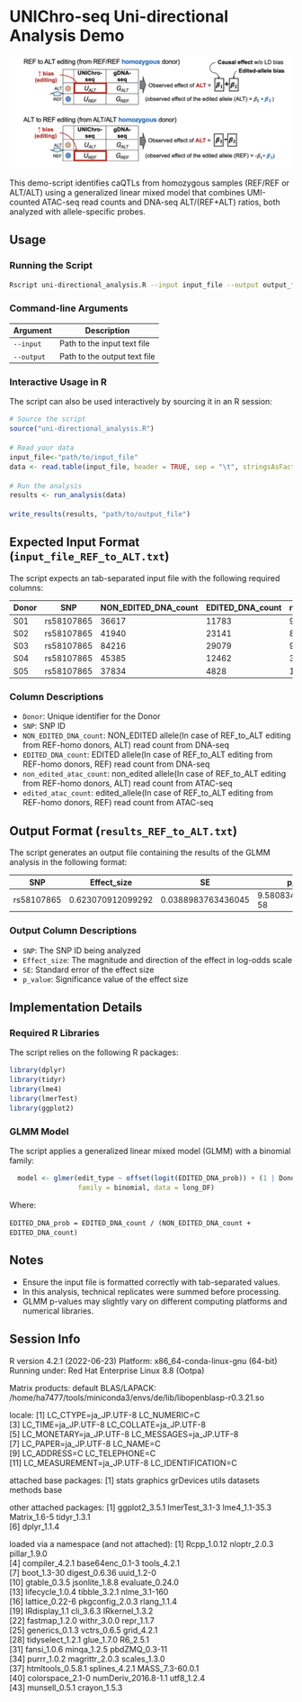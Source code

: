 # UNIChro-seq Uni-directional Analysis Demo

![uni-directional_concept](images/uni-directional_concept.png)

This demo-script identifies caQTLs from homozygous samples (REF/REF or ALT/ALT) using a generalized linear mixed model that combines UMI-counted ATAC-seq read counts and DNA-seq ALT/(REF+ALT) ratios, both analyzed with allele-specific probes.

## Usage

### Running the Script
```bash
Rscript uni-directional_analysis.R --input input_file --output output_file
```

### Command-line Arguments
| Argument | Description |
|----------|-------------|
| `--input` | Path to the input text file |
| `--output` | Path to the output text file |

### Interactive Usage in R
The script can also be used interactively by sourcing it in an R session:

```R
# Source the script
source("uni-directional_analysis.R")

# Read your data
input_file<-"path/to/input_file"
data <- read.table(input_file, header = TRUE, sep = "\t", stringsAsFactors = FALSE)

# Run the analysis
results <- run_analysis(data)

write_results(results, "path/to/output_file")
```

## Expected Input Format (`input_file_REF_to_ALT.txt`)
The script expects an tab-separated input file with the following required columns:

| Donor | SNP | NON_EDITED_DNA_count | EDITED_DNA_count | non_edited_atac_count | edited_atac_count |
|------|------|------|------|------|------|
| S01 | rs58107865 | 36617 | 11783 | 9104 | 5451 |
| S02 | rs58107865 | 41940 | 23141 | 8561 | 10115 |
| S03 | rs58107865 | 84216 | 29079 | 9469 | 6184 |
| S04 | rs58107865 | 45385 | 12462 | 3739 | 1871 |
| S05 | rs58107865 | 37834 | 4828 | 11363 | 2365 |

### Column Descriptions
* `Donor`: Unique identifier for the Donor
* `SNP`: SNP ID
* `NON_EDITED_DNA_count`: NON_EDITED allele(In case of REF_to_ALT editing from REF-homo donors, ALT) read count from DNA-seq
* `EDITED_DNA_count`: EDITED allele(In case of REF_to_ALT editing from REF-homo donors, REF) read count from DNA-seq
* `non_edited_atac_count`: non_edited allele(In case of REF_to_ALT editing from REF-homo donors, ALT) read count from ATAC-seq
* `edited_atac_count`: edited_allele(In case of REF_to_ALT editing from REF-homo donors, REF) read count from ATAC-seq

## Output Format (`results_REF_to_ALT.txt`)
The script generates an output file containing the results of the GLMM analysis in the following format:

| SNP | Effect_size | SE | p_value |
|-----|-----------|------------|----------|
| rs58107865 | 0.623070912099292 | 0.0388983763436045 | 9.58083459593302e-58 |

### Output Column Descriptions
* `SNP`: The SNP ID being analyzed
* `Effect_size`: The magnitude and direction of the effect in log-odds scale
* `SE`: Standard error of the effect size
* `p_value`: Significance value of the effect size

## Implementation Details

### Required R Libraries
The script relies on the following R packages:

```R
library(dplyr)
library(tidyr)
library(lme4)
library(lmerTest)
library(ggplot2)
```

### GLMM Model
The script applies a generalized linear mixed model (GLMM) with a binomial family:

```R
  model <- glmer(edit_type ~ offset(logit(EDITED_DNA_prob)) + (1 | Donor),
                 family = binomial, data = long_DF)
```
Where:

`EDITED_DNA_prob = EDITED_DNA_count / (NON_EDITED_DNA_count + EDITED_DNA_count)`

## Notes
* Ensure the input file is formatted correctly with tab-separated values.
* In this analysis, technical replicates were summed before processing.
* GLMM p-values may slightly vary on different computing platforms and numerical libraries.

## Session Info
R version 4.2.1 (2022-06-23)
Platform: x86_64-conda-linux-gnu (64-bit)
Running under: Red Hat Enterprise Linux 8.8 (Ootpa)

Matrix products: default
BLAS/LAPACK: /home/ha7477/tools/miniconda3/envs/de/lib/libopenblasp-r0.3.21.so

locale:
 [1] LC_CTYPE=ja_JP.UTF-8       LC_NUMERIC=C              
 [3] LC_TIME=ja_JP.UTF-8        LC_COLLATE=ja_JP.UTF-8    
 [5] LC_MONETARY=ja_JP.UTF-8    LC_MESSAGES=ja_JP.UTF-8   
 [7] LC_PAPER=ja_JP.UTF-8       LC_NAME=C                 
 [9] LC_ADDRESS=C               LC_TELEPHONE=C            
[11] LC_MEASUREMENT=ja_JP.UTF-8 LC_IDENTIFICATION=C       

attached base packages:
[1] stats     graphics  grDevices utils     datasets  methods   base     

other attached packages:
[1] ggplot2_3.5.1  lmerTest_3.1-3 lme4_1.1-35.3  Matrix_1.6-5   tidyr_1.3.1   
[6] dplyr_1.1.4   

loaded via a namespace (and not attached):
 [1] Rcpp_1.0.12         nloptr_2.0.3        pillar_1.9.0       
 [4] compiler_4.2.1      base64enc_0.1-3     tools_4.2.1        
 [7] boot_1.3-30         digest_0.6.36       uuid_1.2-0         
[10] gtable_0.3.5        jsonlite_1.8.8      evaluate_0.24.0    
[13] lifecycle_1.0.4     tibble_3.2.1        nlme_3.1-160       
[16] lattice_0.22-6      pkgconfig_2.0.3     rlang_1.1.4        
[19] IRdisplay_1.1       cli_3.6.3           IRkernel_1.3.2     
[22] fastmap_1.2.0       withr_3.0.0         repr_1.1.7         
[25] generics_0.1.3      vctrs_0.6.5         grid_4.2.1         
[28] tidyselect_1.2.1    glue_1.7.0          R6_2.5.1           
[31] fansi_1.0.6         minqa_1.2.5         pbdZMQ_0.3-11      
[34] purrr_1.0.2         magrittr_2.0.3      scales_1.3.0       
[37] htmltools_0.5.8.1   splines_4.2.1       MASS_7.3-60.0.1    
[40] colorspace_2.1-0    numDeriv_2016.8-1.1 utf8_1.2.4         
[43] munsell_0.5.1       crayon_1.5.3    
